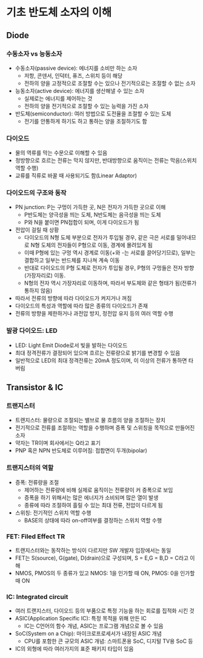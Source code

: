 # 기초 반도체 소자의 이해
## Diode
### 수동소자 vs 능동소자
- 수동소자(passive device): 에너지를 소비만 하는 소자
	- 저항, 콘덴서, 인덕터, 퓨즈, 스위치 등이 해당
	- 전하의 양을 고정적으로 조절할 수는 있으나 전기적으로는 조절할 수 없는 소자
- 능동소자(active device): 에너지를 생산해낼 수 있는 소자
	- 실제로는 에너지를 제어하는 것
	- 전하의 양을 전기적으로 조절할 수 있는 능력을 가진 소자
- 반도체(semiconductor): 여러 방법으로 도전율을 조절할 수 있는 도체
	- 전기를 안통하게 하기도 하고 통하는 양을 조절하기도 함

### 다이오드
- 물의 역류를 막는 수문으로 이해할 수 있음
- 정방향으로 흐르는 전류는 막지 않지만, 반대방향으로 움직이는 전류는 막음(스위치 역할 수행)
- 교류를 직류로 바꿀 때 사용되기도 함(Linear Adaptor)

### 다이오드의 구조와 동작
- PN junction: P는 구멍이 가득한 곳, N은 전자가 가득한 곳으로 이해
	- P반도체는 양극성을 띄는 도체, N반도체는 음극성을 띄는 도체
	- P와 N을 붙이면 PN접합이 되며, 이게 다이오드가 됨
- 전압이 걸릴 때 상황
    - 다이오드의 N형 도체 부분으로 전자가 투입될 경우, 같은 극은 서로를 밀어내므로 N형 도체의 전자들이 P형으로 이동, 경계에 몰려있게 됨
    - 이때 P형에 있는 구멍 역시 경계로 이동(+와 -는 서로를 끌어당기므로), 일부는 결합하고 일부는 반드체를 지나쳐 계속 이동
    - 반대로 다이오드의 P형 도체로 전자가 투입될 경우, P형의 구멍들은 전자 방향(가장자리로) 이동.
    - N형의 전자 역시 가장자리로 이동하며, 따라서 부도체와 같은 형태가 됨(전류가 통하지 않음)
- 따라서 전류의 방향에 따라 다이오드가 켜지거나 꺼짐
- 다이오드의 특성과 역할에 따라 많은 종류의 다이오드가 존재
- 전류의 방향을 제한하거나 과전압 방지, 정전압 유지 등의 여러 역할 수행

### 발광 다이오드: LED
- LED: Light Emit Diode로서 빛을 발하는 다이오드
- 최대 정격전류가 결정되어 있으며 흐르는 전류량으로 밝기를 변경할 수 있음
- 일반적으로 LED의 최대 정격전류는 20mA 정도이며, 이 이상의 전류가 통하면 타버림

## Transistor & IC
### 트랜지스터
- 트랜지스터: 물량으로 조절되는 밸브로 물 흐름의 양을 조절하는 장치
- 전기적으로 전류를 조절하는 역할을 수행하며 증폭 및 스위칭을 목적으로 만들어진 소자
- 약자는  TR이며 회사에서는 Q라고 표기
- PNP 혹은 NPN 반도체로 이루어짐: 접합면이 두개(bipolar)

### 트랜지스터의 역할
- 증폭: 전류량을 조절
	- 제어하는 전류량에 비해 실제로 움직이는 전류량이 커 증폭으로 보임
	- 증폭을 하기 위해서는 많은 에너지가 소비되며 많은 열이 발생
	- 종류에 따라 조절하여 흘릴 수 있는 최대 전류, 전압이 다르게 됨
- 스위칭: 전기적인 스위치 역할 수행
	- BASE의 상태에 따라 on-off여부를 결정하는 스위치 역할 수행

### FET: Filed Effect TR
- 트랜지스터와는 동작하는 방식이 다르지만 SW 개발자 입장에서는 동일
- FET는 S(source), G(gate), D(drain)으로 구성되며, S = E,G = B,D = C라고 이해
- NMOS, PMOS의 두 종류가 있고 NMOS: 1을 인가할 때 ON, PMOS: 0을 인가할 때 ON

### IC: Integrated circuit
- 여러 트랜지스터, 다이오드 등의 부품으로 특정 기능을 하는 회로를 집적화 시킨 것
- ASIC(Application Specific IC): 특정 목적을 위해 만든 IC
	- IC는 C언어의 함수 개념, ASIC는 프로그램 개념으로 볼 수 있음
- SoC(System on a Chip): 마이크로프로세서가 내장된 ASIC 개념
	- CPU를 포함한 큰 규모의 ASIC 개념: 스마트폰용 SoC, 디지털 TV용 SoC 등
- IC의 외형에 따라 여러가지의 표준 패키지 타입이 있음

